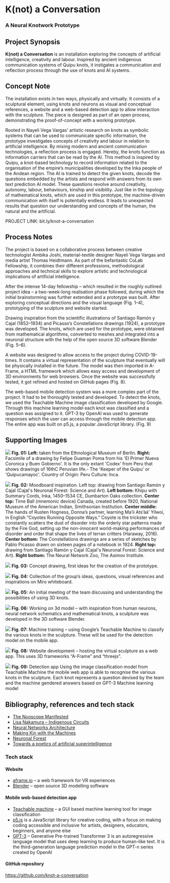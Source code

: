 # K(not) a Conversation
### A Neural Knotwork Prototype

## Project Synopsis
**K(not) a Conversation** is an installation exploring the concepts of artificial intelligence, creativity and labour. Inspired by ancient indigenous communication systems of Quipu knots, it instigates a communication and reflection process through the use of knots and AI systems. 

## Concept Note
The installation exists in two ways, physically and virtually. It consists of a sculptural element, using knots and neurons as visual and conceptual references, a website and a web-based detection app to allow interaction with the sculpture. The piece is designed as part of an open process, demonstrating the proof-of-concept with a working prototype.  

Rooted in Nayeli Vega Vargas’ artistic research on knots as symbolic systems that can be used to communicate specific information, the prototype investigates concepts of creativity and labour in relation to artificial intelligence. By mixing modern and ancient communication technologies, a reflection process is engaged. Hereby, the knots function as information carriers that can be read by the AI. This method is inspired by Quipu, a knot-based technology to record information related to the organisation of the empire’s municipalities developed by the Inka people of the Andean region. The AI is trained to detect the given knots, decode the questions embedded by the artists and respond with answers from its own text prediction AI model. These questions revolve around creativity, autonomy, labour, behaviours, kinship and visibility. Just like in the topology of mathematical knots, which are used in this prototype, the machine-driven communication with itself is potentially endless. It leads to unexpected results that question our understanding and concepts of the human, the natural and the artificial. 

PROJECT LINK: bit.ly/knot-a-conversation

## Process Notes
The project is based on a collaborative process between creative technologist Ambika Joshi, material-textile designer Nayeli Vega Vargas and media artist Thomas Heidtmann. As part of the befantastic CoLab Fellowship, it combines their different professions, methodological approaches and technical skills to explore artistic and technological implications of artificial intelligence.

After the intense 14-day fellowship – which resulted in the roughly outlined project idea – a two-week-long realisation phase followed, during which the initial brainstorming was further extended and a prototype was built. After exploring conceptual directions and the visual language (Fig. 1–4), prototyping of the sculpture and website started.

Drawing inspiration from the scientific illustrations of Santiago Ramón y Cajal (1852–1934) and Picasso’s Constellations drawings (1924), a prototype was developed. The knots, which are used for the prototype, were obtained from mathematical algorithms, converted to meshes and integrated into a neuronal structure with the help of the open source 3D software Blender (Fig. 5–6). 

A website was designed to allow access to the project during COVID-19-times. It contains a virtual representation of the sculpture that eventually will be physically installed in the future. The model was then imported in A-Frame, a HTML framework which allows easy access and development of 3D environments for web browsers. Once the website was successfully tested, it got refined and hosted on GitHub pages (Fig. 8). 

The web-based mobile detection system was a more complex part of the project. It had to be thoroughly tested and developed. To detect the knots, we used the Teachable Machine image classification developed by Google. Through this machine learning model each knot was classified and a question was assigned to it. GPT-3 by OpenAI was used to generate responses which the user can access through the mobile detection app. The entire app was built on p5.js, a popular JavaScript library. (Fig. 9)

## Supporting Images
![](https://github.com/knot-a-conversation/about/raw/gh-pages/assets/01_KAC_concept_quipur.jpg)
**Fig. 01: Left:** taken from the Ethnological Museum of Berlin. **Right:** Facsimile of a drawing by Felipe Guaman Poma from his 'El Primer Nueva Coronica y Buen Gobierno'. It is the only extant 'Codex' from Peru that shows drawings of 16thC Peruvian life.- The 'Keeper of the Quipu' or 'Quipucamayoc'. 
Country of Origin: Peru Culture: Inca. 

![](https://github.com/knot-a-conversation/about/raw/gh-pages/assets/02_KAC_concept_knot_structure.jpg)
**Fig. 02:** Moodboard inspiration. Left top: drawing from Santiago Ramón y Cajal (Cajal's Neuronal Forest: Science and Art). **Left bottom:** Khipu with Summary Cords, Inka, 1450–1534 CE, Dumbarton Oaks collection. **Center top:** Time Ball (mnemonic device) Canada, created before 1920, National Museum of the American Indian, Smithsonian Institution. **Center middle:** The hands of Rusten Hogness, Donna’s partner, learning Ma’ii Ats’áá’ Yílwoí, in English “Coyotes Running Opposite Ways.” Coyote is the trickster who constantly scatters the dust of disorder into the orderly star patterns made by the Fire God, setting up the non-innocent world-making performances of disorder and order that shape the lives of terran critters (Haraway, 2016). **Center bottom:** The Constellations drawings are a series of sketches by Pablo Picasso drawn on sixteen pages of a notebook in 1924. **Right top:** drawing from Santiago Ramón y Cajal (Cajal's Neuronal Forest: Science and Art). **Right bottom:** The Neural Network Zoo, The Asimov Institute.

![](https://github.com/knot-a-conversation/about/raw/gh-pages/assets/03_KAC_concept_drawing.jpg)
**Fig. 03:** Concept drawing, first ideas for the creation of the prototype.

![](https://github.com/knot-a-conversation/about/raw/gh-pages/assets/04_KAC_concept_miroboard.JPG)
**Fig. 04:** Collection of the group’s ideas, questions, visual references and inspirations on Miro whiteboard. 

![](https://github.com/knot-a-conversation/about/raw/gh-pages/assets/05_KAC_discussing_knots.jpeg)
**Fig. 05:** An initial meeting of the team discussing and understanding the possibilities of using 3D knots.

![](https://github.com/knot-a-conversation/about/raw/gh-pages/assets/06_KAC_3dmodel_WIP.png)
**Fig. 06:** Working on 3d model – with inspiration from human neurons, neural network schematics and mathematical knots, a sculpture was developed in the 3D software Blender. 

![](https://github.com/knot-a-conversation/about/raw/gh-pages/assets/07_KAC_machine-training.jpg)
**Fig. 07:** Machine training – using Google’s Teachable Machine to classify the various knots in the sculpture. These will be used for the detection model on the mobile app.

![](https://github.com/knot-a-conversation/about/raw/gh-pages/assets/08_KAC_website.jpg)
**Fig. 08:** Website development – hosting the virtual sculpture as a web app. This uses 3D frameworks “A-Frame” and “threejs”. 

![](https://github.com/knot-a-conversation/about/raw/gh-pages/assets/09_KAC_detection_app.jpg)
**Fig. 09:** Detection app
Using the image classification model from Teachable Machine the mobile web app is able to recognise the various knots in the sculpture. Each knot represents a question devised by the team and the machine gendered answers based on GPT-3 Machine learning model

## Bibliography, references and tech stack            
- [The Nooscope Manifested](https://nooscope.ai/)
- [Lisa Nakamura – Indigenous Circuits](https://lnakamur.files.wordpress.com/2011/01/indigenous-circuits-nakamura-aq.pdf)
- [Neural Networks Architecture](https://www.asimovinstitute.org/neural-network-zoo/)                    
- [Making Kin with the Machines](https://jods.mitpress.mit.edu/pub/lewis-arista-pechawis-kite/release/1)
- [Neuronal Forest](https://www.humanbrainproject.eu/en/follow-hbp/news/cajal-s-neuronal-forest-new-book-by-javier-defelipe/)
- [Towards a poetics of artificial superintelligence](https://medium.com/after-us/towards-a-poetics-of-artificial-superintelligence-ebff11d2d249)

### Tech stack 
#### Website
- [aframe.io](https://aframe.io) – a web framework for VR experiences
- [Blender](https://blender.org) – open source 3D modelling software 

#### Mobile web-based detection app
- [Teachable machine](https://teachablemachine.withgoogle.com/) – a GUI based machine learning tool for image classification
- [p5.js](https://p5js.org/) is a JavaScript library for creative coding, with a focus on making coding accessible and inclusive for artists, designers, educators, beginners, and anyone else
- [GPT-3](https://github.com/openai/gpt-3) – Generative Pre-trained Transformer 3 is an autoregressive language model that uses deep learning to produce human-like text. It is the third-generation language prediction model in the GPT-n series created by OpenAI

#### GitHub repository
 https://github.com/knot-a-conversation
